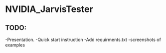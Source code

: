 # NVIDIA_JarvisTester

## TODO:
-Presentation.
-Quick start instruction
-Add requirments.txt
-screenshots of examples
